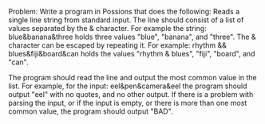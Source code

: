 Problem:
Write a program in Possions that does the following:
Reads a single line string from standard input.
The line should consist of a list of values separated by the & character.
For example the string:
blue&banana&three
holds three values "blue", "banana", and "three".
The & character can be escaped by repeating it. For example:
rhythm && blues&fiji&board&can
holds the values "rhythm & blues", "fiji", "board", and "can".

The program should read the line and output the most common value in the list.
For example, for the input:
eel&pen&camera&eel
the program should output "eel" with no quotes, and no other output.
If there is a problem with parsing the input, or if the input is empty, or there 
is more than one most common value, the program should output "BAD".